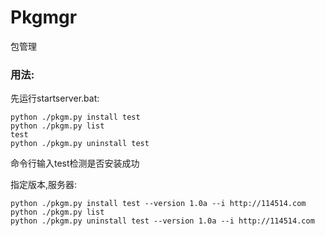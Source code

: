 # Pkgmgr
包管理

### 用法:
先运行startserver.bat:
```shell
python ./pkgm.py install test
python ./pkgm.py list
test
python ./pkgm.py uninstall test
```
命令行输入test检测是否安装成功

指定版本,服务器:
```shell
python ./pkgm.py install test --version 1.0a --i http://114514.com
python ./pkgm.py list
python ./pkgm.py uninstall test --version 1.0a --i http://114514.com
```
